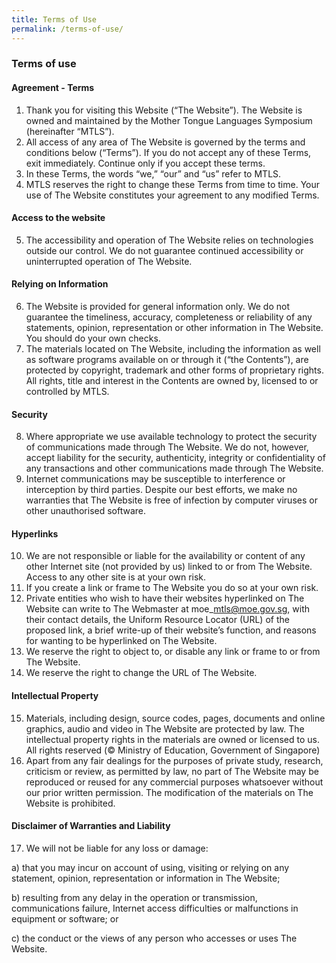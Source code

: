 ```yaml
---
title: Terms of Use
permalink: /terms-of-use/
---
```

### **Terms of use**

#### **Agreement - Terms**

1.  Thank you for visiting this Website (“The Website”). The Website is owned and maintained by the Mother Tongue Languages Symposium (hereinafter “MTLS”).
2.  All access of any area of The Website is governed by the terms and conditions below (“Terms”). If you do not accept any of these Terms, exit immediately. Continue only if you accept these terms.
3.  In these Terms, the words “we,” “our” and “us” refer to MTLS.
4.  MTLS reserves the right to change these Terms from time to time. Your use of The Website constitutes your agreement to any modified Terms.

#### **Access to the website**

5. The accessibility and operation of The Website relies on technologies outside our control. We do not guarantee continued accessibility or uninterrupted operation of The Website.

#### **Relying on Information**

6.  The Website is provided for general information only. We do not guarantee the timeliness, accuracy, completeness or reliability of any statements, opinion, representation or other information in The Website. You should do your own checks.
7.  The materials located on The Website, including the information as well as software programs available on or through it (“the Contents”), are protected by copyright, trademark and other forms of proprietary rights. All rights, title and interest in the Contents are owned by, licensed to or controlled by MTLS.

#### **Security**

8.  Where appropriate we use available technology to protect the security of communications made through The Website. We do not, however, accept liability for the security, authenticity, integrity or confidentiality of any transactions and other communications made through The Website.
9.  Internet communications may be susceptible to interference or interception by third parties. Despite our best efforts, we make no warranties that The Website is free of infection by computer viruses or other unauthorised software.

#### **Hyperlinks**

10.  We are not responsible or liable for the availability or content of any other Internet site (not provided by us) linked to or from The Website. Access to any other site is at your own risk.
11.  If you create a link or frame to The Website you do so at your own risk.
12.  Private entities who wish to have their websites hyperlinked on The Website can write to The Webmaster at moe\_mtls@moe.gov.sg, with their contact details, the Uniform Resource Locator (URL) of the proposed link, a brief write-up of their website’s function, and reasons for wanting to be hyperlinked on The Website.
13.  We reserve the right to object to, or disable any link or frame to or from The Website.
14.  We reserve the right to change the URL of The Website.

#### **Intellectual Property**

15.  Materials, including design, source codes, pages, documents and online graphics, audio and video in The Website are protected by law. The intellectual property rights in the materials are owned or licensed to us. All rights reserved (© Ministry of Education, Government of Singapore)
16.  Apart from any fair dealings for the purposes of private study, research, criticism or review, as permitted by law, no part of The Website may be reproduced or reused for any commercial purposes whatsoever without our prior written permission. The modification of the materials on The Website is prohibited.

#### **Disclaimer of Warranties and Liability**

17.  We will not be liable for any loss or damage:

a) that you may incur on account of using, visiting or relying on any statement, opinion, representation or information in The Website;  
  
b) resulting from any delay in the operation or transmission, communications failure, Internet access difficulties or malfunctions in equipment or software; or  
  
c) the conduct or the views of any person who accesses or uses The Website.